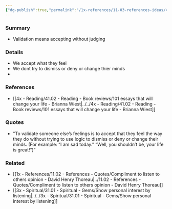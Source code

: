 ```yaml
---
{"dg-publish":true,"permalink":"/1x-references/11-03-references-ideas/validate-others-feelings/","dgHomeLink":true,"dgPassFrontmatter":false,"dgShowBacklinks":true,"dgShowLocalGraph":false,"dgShowInlineTitle":true}
---
```



### Summary
- Validation means accepting without judging

### Details
- We accept what they feel
- We dont try to dismiss or deny or change thier minds
- 

### References
- [[4x - Reading/41.02 - Reading - Book reviews/101 essays that will change your life - Brianna Wiest|../../4x - Reading/41.02 - Reading - Book reviews/101 essays that will change your life - Brianna Wiest]]

### Quotes
- "To validate someone else’s feelings is to accept that they feel the way they do without trying to use logic to dismiss or deny or change their minds. (For example: “I am sad today.” “Well, you shouldn’t be, your life is great!”)"

### Related
- [[1x - References/11.02 - References - Quotes/Compliment to listen to others opinion - David Henry Thoreau|../11.02 - References - Quotes/Compliment to listen to others opinion - David Henry Thoreau]]
- [[3x - Spiritual/31.01 - Spiritual - Gems/Show personal interest by listening|../../3x - Spiritual/31.01 - Spiritual - Gems/Show personal interest by listening]]